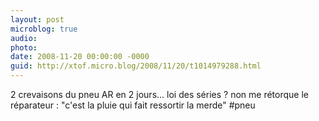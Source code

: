 ```yaml
---
layout: post
microblog: true
audio: 
photo: 
date: 2008-11-20 00:00:00 -0000
guid: http://xtof.micro.blog/2008/11/20/t1014979288.html
---
```

2 crevaisons du pneu AR en 2 jours... loi des séries ? non me rétorque le réparateur : "c'est la pluie qui fait ressortir la merde"  #pneu
